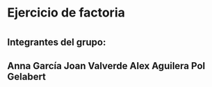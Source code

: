 <h1> Ejercicio de factoria <h1>

<h2>Integrantes del grupo:<h2>

<p>
Anna García  
Joan Valverde  
Alex Aguilera  
Pol Gelabert  
<p>
